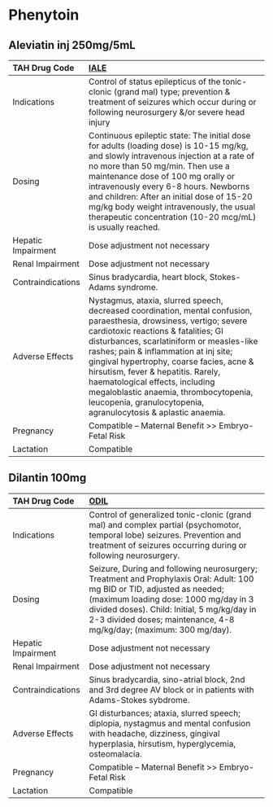# Phenytoin

## Aleviatin inj 250mg/5mL

| TAH Drug Code      | [IALE](https://www.tahsda.org.tw/drugs/hissearch.php?drug_code=IALE)                                                                                                                                                                                                                                                                                                                                                                                                               |
|:-------------------|:-----------------------------------------------------------------------------------------------------------------------------------------------------------------------------------------------------------------------------------------------------------------------------------------------------------------------------------------------------------------------------------------------------------------------------------------------------------------------------------|
| Indications        | Control of status epilepticus of the tonic-clonic (grand mal) type; prevention & treatment of seizures which occur during or following neurosurgery &/or severe head injury                                                                                                                                                                                                                                                                                                        |
| Dosing             | Continuous epileptic state: The initial dose for adults (loading dose) is 10-15 mg/kg, and slowly intravenous injection at a rate of no more than 50 mg/min. Then use a maintenance dose of 100 mg orally or intravenously every 6-8 hours. Newborns and children: After an initial dose of 15-20 mg/kg body weight intravenously, the usual therapeutic concentration (10-20 mcg/mL) is usually reached.                                                                          |
| Hepatic Impairment | Dose adjustment not necessary                                                                                                                                                                                                                                                                                                                                                                                                                                                      |
| Renal Impairment   | Dose adjustment not necessary                                                                                                                                                                                                                                                                                                                                                                                                                                                      |
| Contraindications  | Sinus bradycardia, heart block, Stokes-Adams syndrome.                                                                                                                                                                                                                                                                                                                                                                                                                             |
| Adverse Effects    | Nystagmus, ataxia, slurred speech, decreased coordination, mental confusion, paraesthesia, drowsiness, vertigo; severe cardiotoxic reactions & fatalities; GI disturbances, scarlatiniform or measles-like rashes; pain & inflammation at inj site; gingival hypertrophy, coarse facies, acne & hirsutism, fever & hepatitis. Rarely, haematological effects, including megaloblastic anaemia, thrombocytopenia, leucopenia, granulocytopenia, agranulocytosis & aplastic anaemia. |
| Pregnancy          | Compatible – Maternal Benefit >> Embryo-Fetal Risk                                                                                                                                                                                                                                                                                                                                                                                                                                 |
| Lactation          | Compatible                                                                                                                                                                                                                                                                                                                                                                                                                                                                         |

## Dilantin 100mg

| TAH Drug Code      | [ODIL](https://www.tahsda.org.tw/drugs/hissearch.php?drug_code=ODIL)                                                                                                                                                                                                                   |
|:-------------------|:---------------------------------------------------------------------------------------------------------------------------------------------------------------------------------------------------------------------------------------------------------------------------------------|
| Indications        | Control of generalized tonic-clonic (grand mal) and complex partial (psychomotor, temporal lobe) seizures. Prevention and treatment of seizures occurring during or following neurosurgery.                                                                                            |
| Dosing             | Seizure, During and following neurosurgery; Treatment and Prophylaxis Oral: Adult: 100 mg BID or TID, adjusted as needed; (maximum loading dose: 1000 mg/day in 3 divided doses). Child: Initial, 5 mg/kg/day in 2-3 divided doses; maintenance, 4-8 mg/kg/day; (maximum: 300 mg/day). |
| Hepatic Impairment | Dose adjustment not necessary                                                                                                                                                                                                                                                          |
| Renal Impairment   | Dose adjustment not necessary                                                                                                                                                                                                                                                          |
| Contraindications  | Sinus bradycardia, sino-atrial block, 2nd and 3rd degree AV block or in patients with Adams-Stokes sybdrome.                                                                                                                                                                           |
| Adverse Effects    | GI disturbances; ataxia, slurred speech; diplopia, nystagmus and mental confusion with headache, dizziness, gingival hyperplasia, hirsutism, hyperglycemia, osteomalacia.                                                                                                              |
| Pregnancy          | Compatible – Maternal Benefit >> Embryo-Fetal Risk                                                                                                                                                                                                                                     |
| Lactation          | Compatible                                                                                                                                                                                                                                                                             |

